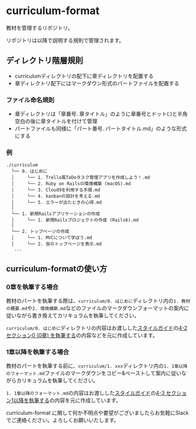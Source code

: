 # curriculum-format
教材を管理するリポジトリ。

リポジトリは以降で説明する規則で管理されます。

## ディレクトリ階層規則
- curriculumディレクトリの配下に章ディレクトリを配置する
- 章ディレクトリ配下にはマークダウン形式のパートファイルを配置する

### ファイル命名規則
- 章ディレクトリは「章番号. 章タイトル」のように章番号とドット(.)と半角空白の後に章タイトルを付けて管理
- パートファイルも同様に「パート番号. パートタイトル.md」のような形式にする

### 例
```
./curriculum
  └── 0. はじめに
  │     └── 1. Trello風ToDoタスク管理アプリを作成しよう！.md
  │     └── 2. Ruby on Railsの環境構築 (macOS).md
  │     └── 3. Cloud9を利用する手順.md
  │     └── 4. kanbanの設計を考える.md
  │     └── 5. エラーが出たときの心得.md
  │
  └── 1. 新規Railsアプリケーションの作成
  │     └── 1. 新規Railsプロジェクトの作成 (Rails6).md
  │
  └── 2. トップページの作成
  │     └── 1. MVCについて学ぼう.md
  │     └── 2. 仮のトップページを表示.md
   ...
```

## curriculum-formatの使い方

### 0章を執筆する場合
教材のパートを執筆する際は、`curriculum/0. はじめに`ディレクトリ内の`1. 教材の概要.md`や`2. 環境構築.md`などのファイルのマークダウンフォーマットの案内に従いながら書き換えてカリキュラムを執筆してください。

`curriculum/0. はじめに`ディレクトリの内容はお渡しした[スタイルガイド](https://techpit-market.gitbook.io/host-guide/)の[4-2 セクション0 (0章) を執筆する](https://techpit-market.gitbook.io/host-guide/4/chapter0)の内容などを元に作成しています。


### 1章以降を執筆する場合
教材のパートを執筆する前に、`curriculum/1. xxx`ディレクトリ内の`1. 1章以降のフォーマット.md`ファイルのマークダウンをコピー&ペーストして案内に従いながらカリキュラムを執筆してください。

`1. 1章以降のフォーマット.md`の内容はお渡しした[スタイルガイド](https://techpit-market.gitbook.io/host-guide/)の[4-3 セクション1以降を執筆する](https://techpit-market.gitbook.io/host-guide/4/chapter1)の内容を元に作成しています。

curriculum-format に関して何か不明点や要望がございましたらお気軽にSlackでご連絡ください。よろしくお願いいたします。
